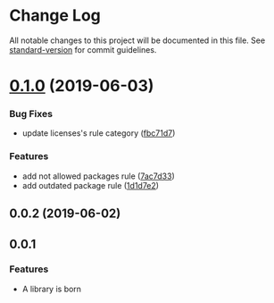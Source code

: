 # Change Log

All notable changes to this project will be documented in this file. See [standard-version](https://github.com/conventional-changelog/standard-version) for commit guidelines.

<a name="0.1.0"></a>
# [0.1.0](https://github.com/Jam3/adviser-plugin-dependencies/compare/v0.0.2...v0.1.0) (2019-06-03)


### Bug Fixes

* update licenses's rule category ([fbc71d7](https://github.com/Jam3/adviser-plugin-dependencies/commit/fbc71d7))


### Features

* add not allowed packages rule ([7ac7d33](https://github.com/Jam3/adviser-plugin-dependencies/commit/7ac7d33))
* add outdated package rule ([1d1d7e2](https://github.com/Jam3/adviser-plugin-dependencies/commit/1d1d7e2))



<a name="0.0.2"></a>
## 0.0.2 (2019-06-02)



<a name="0.0.1"></a>

## 0.0.1

### Features

- A library is born
